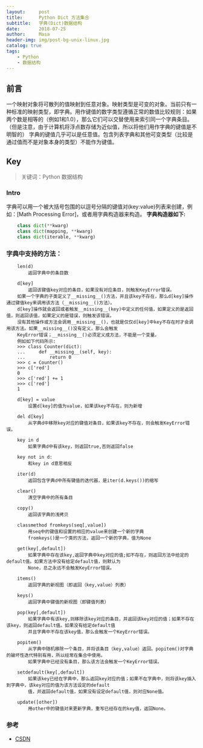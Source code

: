 ```yaml
---
layout:     post
title:      Python Dict 方法集合
subtitle:   字典(Dict)数据结构
date:       2018-07-25
author:     Masa
header-img: img/post-bg-unix-linux.jpg
catalog: true
tags:
    - Python
    - 数据结构
---
```


## 前言

一个映射对象将可散列的值映射到任意对象。映射类型是可变的对象。当前只有一种标准的映射类型，即字典。用作键值的数字类型遵循正常的数值比较规则：如果两个数是相等的（例如1和1.0），那么它们可以交替使用来索引同一个字典条目。（但是注意，由于计算机将浮点数存储为近似值，所以将他们用作字典的键值是不明智的） 
字典的键值几乎可以是任意值。包含列表字典和其他可变类型（比较是通过值而不是对象本身的类型）不能作为键值。 


## Key

>关键词：Python 数据结构

### Intro

字典可以用一个被大括号包围的以逗号分隔的键值对(key:value)列表来创建，例 
如：[Math Processing Error]，或者用字典构造器来构造。
**字典构造器如下:**
```python
    class dict(**kwarg)
    class dict(mapping, **kwarg)
    class dict(iterable, **kwarg)
```

### 字典中支持的方法：
```
    len(d)
        返回字典中的条目数

    d[key]
        返回该键值key对应的条目，如果没有对应条目，则触发KeyError错误。
    如果一个字典的子类定义了__missing__()方法，并且该key不存在，那么d[key]操作通过键值key来调用该方法（__missing__()方法）。
    d[key]操作就会返回或者触发__missing__(key)中定义的任何值，如果定义的是返回值，则返回该值，如果定义的是错误，则触发该错误。
    没有其他操作或方法会调用__missing__()，也就是仅仅d[key]中key不存在时才会调用该方法。如果__missing__()没有定义，那么会触发
    KeyError错误；__missing__()必须定义成方法，不能是一个变量。
    例如如下代码所示:
    >>> class Counter(dict):
    ...     def __missing__(self, key):
    ...         return 0
    >>> c = Counter()
    >>> c['red']
    0
    >>> c['red'] += 1
    >>> c['red']
    1

    d[key] = value
        设置d[key]的值为value，如果该key不存在，则为新增

    del d[key]
        从字典d中移除key对应的键值对条目，如果该key不存在，则会触发KeyError错误。

    key in d
        如果字典d中有该key，则返回true,否则返回false

    key not in d:
        和key in d意思相反

    iter(d)
        返回包含字典d中所有键值的迭代器，是iter(d.keys())的缩写

    clear()
        清空字典中的所有条目

    copy() 
        返回该字典的浅拷贝

    classmethod fromkeys(seq[,value])
        用seq中的键值和设置的相应的value来创建一个新的字典
        fromkeys()是一个类的方法，返回一个新的字典，值为None

    get(key[,default])
        如果字典中存在该key,返回字典中key对应的值;如不存在，则返回方法中给定的default值。如果方法中没有给定default值，则默认为
        None，总之永远不会触发KeyError错误。

    items()
        返回字典的新视图（即返回（key,value）列表）

    keys()
        返回字典中键值的新视图（即键值列表）

    pop(key[,default])
        如果字典中有该key,则移除该key对应的条目，并返回该key对应的值；如果不存在该key，则返回default值。如果没有给定default值
        并且字典中不存在该key值，那么会触发一个KeyError错误。

    popitem()
        从字典中随机移除一个条目，并将该条目（key,value）返回。popitem()对字典的破坏性迭代特别有用，所以经常在集合中使用。
        如果字典中已经没有条目，那么该方法会触发一个KeyError错误。

    setdefault(key[,default])
        如果该key已经在字典中，那么返回key对应的值；如果不在字典中，则将该key插入到字典中，该key对应的值为该方法设定的default
        值，并返回default值，如果没有设定default值，则对应None值。

    update([other])
        用other中的键值对来更新字典，重写已经存在的key值，返回None。
```


### 参考

- [CSDN](https://blog.csdn.net/jeryjeryjery/article/details/72772145)

